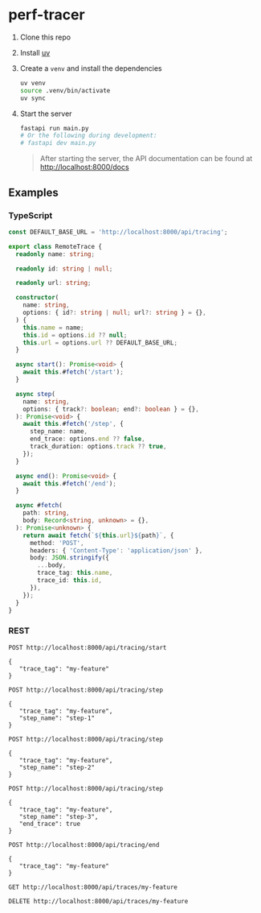# perf-tracer

1. Clone this repo

2. Install [uv](https://github.com/astral-sh/uv)

3. Create a `venv` and install the dependencies

   ```bash
   uv venv
   source .venv/bin/activate
   uv sync
   ```

4. Start the server

   ```bash
   fastapi run main.py
   # Or the following during development:
   # fastapi dev main.py
   ```

   > After starting the server, the API documentation can be found at
   > <http://localhost:8000/docs>

## Examples

### TypeScript

```typescript
const DEFAULT_BASE_URL = 'http://localhost:8000/api/tracing';

export class RemoteTrace {
  readonly name: string;

  readonly id: string | null;

  readonly url: string;

  constructor(
    name: string,
    options: { id?: string | null; url?: string } = {},
  ) {
    this.name = name;
    this.id = options.id ?? null;
    this.url = options.url ?? DEFAULT_BASE_URL;
  }

  async start(): Promise<void> {
    await this.#fetch('/start');
  }

  async step(
    name: string,
    options: { track?: boolean; end?: boolean } = {},
  ): Promise<void> {
    await this.#fetch('/step', {
      step_name: name,
      end_trace: options.end ?? false,
      track_duration: options.track ?? true,
    });
  }

  async end(): Promise<void> {
    await this.#fetch('/end');
  }

  async #fetch(
    path: string,
    body: Record<string, unknown> = {},
  ): Promise<unknown> {
    return await fetch(`${this.url}${path}`, {
      method: 'POST',
      headers: { 'Content-Type': 'application/json' },
      body: JSON.stringify({
        ...body,
        trace_tag: this.name,
        trace_id: this.id,
      }),
    });
  }
}
```

### REST

```http
POST http://localhost:8000/api/tracing/start

{
   "trace_tag": "my-feature"
}
```

```http
POST http://localhost:8000/api/tracing/step

{
   "trace_tag": "my-feature",
   "step_name": "step-1"
}
```

```http
POST http://localhost:8000/api/tracing/step

{
   "trace_tag": "my-feature",
   "step_name": "step-2"
}
```

```http
POST http://localhost:8000/api/tracing/step

{
   "trace_tag": "my-feature",
   "step_name": "step-3",
   "end_trace": true
}
```

```http
POST http://localhost:8000/api/tracing/end

{
   "trace_tag": "my-feature"
}
```

```http
GET http://localhost:8000/api/traces/my-feature
```

```http
DELETE http://localhost:8000/api/traces/my-feature
```
